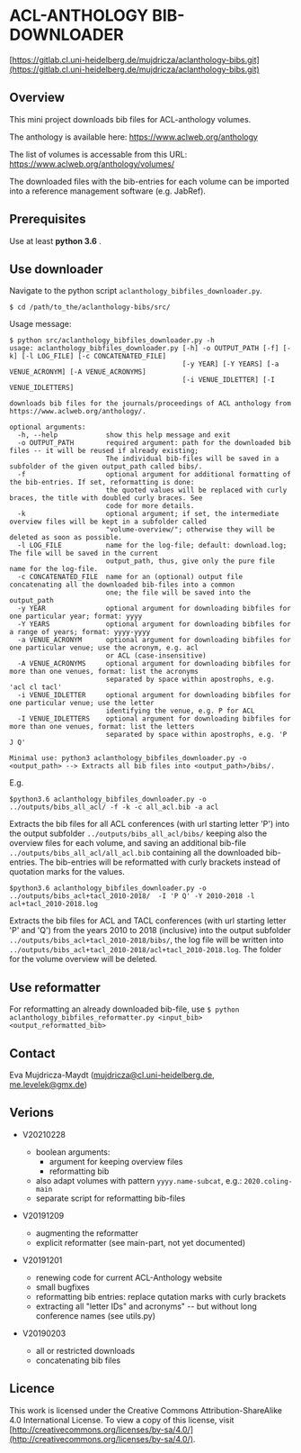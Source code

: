 
# ACL-ANTHOLOGY BIB-DOWNLOADER

[https://gitlab.cl.uni-heidelberg.de/mujdricza/aclanthology-bibs.git](https://gitlab.cl.uni-heidelberg.de/mujdricza/aclanthology-bibs.git)

## Overview

This mini project downloads bib files for ACL-anthology volumes.

The anthology is available here: <https://www.aclweb.org/anthology>

The list of volumes is accessable from this URL: <https://www.aclweb.org/anthology/volumes/>

The downloaded files with the bib-entries for each volume can be imported into a reference management software (e.g. JabRef).

## Prerequisites

Use at least **python 3.6** .

## Use downloader

Navigate to the python script `aclanthology_bibfiles_downloader.py`.
```
$ cd /path/to_the/aclanthology-bibs/src/
```

Usage message:
```
$ python src/aclanthology_bibfiles_downloader.py -h
usage: aclanthology_bibfiles_downloader.py [-h] -o OUTPUT_PATH [-f] [-k] [-l LOG_FILE] [-c CONCATENATED_FILE]
                                           [-y YEAR] [-Y YEARS] [-a VENUE_ACRONYM] [-A VENUE_ACRONYMS]
                                           [-i VENUE_IDLETTER] [-I VENUE_IDLETTERS]

downloads bib files for the journals/proceedings of ACL anthology from https://www.aclweb.org/anthology/.

optional arguments:
  -h, --help            show this help message and exit
  -o OUTPUT_PATH        required argument: path for the downloaded bib files -- it will be reused if already existing;
                        The individual bib-files will be saved in a subfolder of the given output_path called bibs/.
  -f                    optional argument for additional formatting of the bib-entries. If set, reformatting is done:
                        the quoted values will be replaced with curly braces, the title with doubled curly braces. See
                        code for more details.
  -k                    optional argument; if set, the intermediate overview files will be kept in a subfolder called
                        "volume-overview/"; otherwise they will be deleted as soon as possible.
  -l LOG_FILE           name for the log-file; default: download.log; The file will be saved in the current
                        output_path, thus, give only the pure file name for the log-file.
  -c CONCATENATED_FILE  name for an (optional) output file concatenating all the downloaded bib-files into a common
                        one; the file will be saved into the output_path
  -y YEAR               optional argument for downloading bibfiles for one particular year; format: yyyy
  -Y YEARS              optional argument for downloading bibfiles for a range of years; format: yyyy-yyyy
  -a VENUE_ACRONYM      optional argument for downloading bibfiles for one particular venue; use the acronym, e.g. acl
                        or ACL (case-insensitive)
  -A VENUE_ACRONYMS     optional argument for downloading bibfiles for more than one venues, format: list the acronyms
                        separated by space within apostrophs, e.g. 'acl cl tacl'
  -i VENUE_IDLETTER     optional argument for downloading bibfiles for one particular venue; use the letter
                        identifying the venue, e.g. P for ACL
  -I VENUE_IDLETTERS    optional argument for downloading bibfiles for more than one venues, format: list the letters
                        separated by space within apostrophs, e.g. 'P J Q'

Minimal use: python3 aclanthology_bibfiles_downloader.py -o <output_path> --> Extracts all bib files into <output_path>/bibs/.

```

E.g.

```
$python3.6 aclanthology_bibfiles_downloader.py -o ../outputs/bibs_all_acl/ -f -k -c all_acl.bib -a acl
```
Extracts the bib files for all ACL conferences (with url starting letter 'P') into the output subfolder `../outputs/bibs_all_acl/bibs/` keeping also the overview files for each volume, and saving an additional bib-file `../outputs/bibs_all_acl/all_acl.bib` containing all the downloaded bib-entries. The bib-entries will be reformatted with curly brackets instead of quotation marks for the values.


```
$python3.6 aclanthology_bibfiles_downloader.py -o ../outputs/bibs_acl+tacl_2010-2018/  -I 'P Q' -Y 2010-2018 -l acl+tacl_2010-2018.log 
```
Extracts the bib files for ACL and TACL conferences (with url starting letter 'P' and 'Q') from the years 2010 to 2018 (inclusive) into the output subfolder `../outputs/bibs_acl+tacl_2010-2018/bibs/`, the log file will be written into `../outputs/bibs_acl+tacl_2010-2018/acl+tacl_2010-2018.log`. The folder for the volume overview will be deleted.

## Use reformatter

For reformatting an already downloaded bib-file, use 
`$ python aclanthology_bibfiles_reformatter.py <input_bib> <output_reformatted_bib>`


## Contact

Eva Mujdricza-Maydt (mujdricza@cl.uni-heidelberg.de, me.levelek@gmx.de)

## Verions

- V20210228
  * boolean arguments:
     * argument for keeping overview files 
     * reformatting bib
  * also adapt volumes with pattern `yyyy.name-subcat`, e.g.: `2020.coling-main`
  * separate script for reformatting bib-files

- V20191209
  * augmenting the reformatter
  * explicit reformatter (see main-part, not yet documented)
  
- V20191201
  * renewing code for current ACL-Anthology website
  * small bugfixes
  * reformatting bib entries: replace qutation marks with curly brackets
  * extracting all "letter IDs" and acronyms" -- but without long conference names (see utils.py)

- V20190203
  * all or restricted downloads
  * concatenating bib files

## Licence

This work is licensed under the Creative Commons Attribution-ShareAlike 4.0 International License.
To view a copy of this license, visit [http://creativecommons.org/licenses/by-sa/4.0/](http://creativecommons.org/licenses/by-sa/4.0/).

